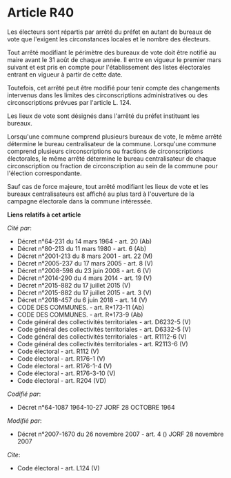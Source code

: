 # Article R40

Les électeurs sont répartis par arrêté du préfet en autant de bureaux de vote que l'exigent les circonstances locales et le
nombre des électeurs. 

Tout arrêté modifiant le périmètre des bureaux de vote doit être notifié au maire avant le 31 août de chaque année. Il entre
en vigueur le premier mars suivant et est pris en compte pour l'établissement des listes électorales entrant en vigueur à
partir de cette date. 

Toutefois, cet arrêté peut être modifié pour tenir compte des changements intervenus dans les limites des circonscriptions
administratives ou des circonscriptions prévues par l'article L. 124. 

Les lieux de vote sont désignés dans l'arrêté du préfet instituant les bureaux. 

Lorsqu'une commune comprend plusieurs bureaux de vote, le même arrêté détermine le bureau centralisateur de la commune.
Lorsqu'une commune comprend plusieurs circonscriptions ou fractions de circonscriptions électorales, le même arrêté détermine
le bureau centralisateur de chaque circonscription ou fraction de circonscription au sein de la commune pour l'élection
correspondante. 

Sauf cas de force majeure, tout arrêté modifiant les lieux de vote et les bureaux centralisateurs est affiché au plus tard à
l'ouverture de la campagne électorale dans la commune intéressée.

**Liens relatifs à cet article**

_Cité par_:

  - Décret n°64-231 du 14 mars 1964 - art. 20 (Ab)
  - Décret n°80-213 du 11 mars 1980 - art. 6 (Ab)
  - Décret n°2001-213 du 8 mars 2001 - art. 22 (M)
  - Décret n°2005-237 du 17 mars 2005 - art. 8 (V)
  - Décret n°2008-598 du 23 juin 2008 - art. 6 (V)
  - Décret n°2014-290 du 4 mars 2014 - art. 19 (V)
  - Décret n°2015-882 du 17 juillet 2015 (V)
  - Décret n°2015-882 du 17 juillet 2015 - art. 3 (V)
  - Décret n°2018-457 du 6 juin 2018 - art. 14 (V)
  - CODE DES COMMUNES. - art. R*173-11 (Ab)
  - CODE DES COMMUNES. - art. R*173-9 (Ab)
  - Code général des collectivités territoriales - art. D6232-5 (V)
  - Code général des collectivités territoriales - art. D6332-5 (V)
  - Code général des collectivités territoriales - art. R1112-6 (V)
  - Code général des collectivités territoriales - art. R2113-6 (V)
  - Code électoral - art. R112 (V)
  - Code électoral - art. R176-1 (V)
  - Code électoral - art. R176-1-4 (V)
  - Code électoral - art. R176-3-10 (V)
  - Code électoral - art. R204 (VD)

_Codifié par_:

  - Décret n°64-1087 1964-10-27 JORF 28 OCTOBRE 1964

_Modifié par_:

  - Décret n°2007-1670 du 26 novembre 2007 - art. 4 () JORF 28 novembre 2007

_Cite_:

  - Code électoral - art. L124 (V)
